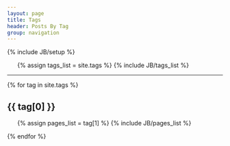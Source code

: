 ```yaml
---
layout: page
title: Tags
header: Posts By Tag
group: navigation
---
```

{% include JB/setup %}

<ul class="tag_box inline">
  {% assign tags_list = site.tags %}  
  {% include JB/tags_list %}
</ul>

---

{% for tag in site.tags %} 
  <h2 id="{{ tag[0] }}-ref">{{ tag[0] }}</h2>
  <ul>
    {% assign pages_list = tag[1] %}  
    {% include JB/pages_list %}
  </ul>
{% endfor %}

